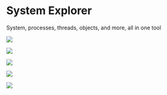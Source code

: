 # System Explorer
System, processes, threads, objects, and more, all in one tool

![](https://github.com/zodiacon/ObjectExplorer/blob/master/objexp1.png)

![](https://github.com/zodiacon/ObjectExplorer/blob/master/objexp2.png)

![](https://github.com/zodiacon/ObjectExplorer/blob/master/objexp3.png)

![](https://github.com/zodiacon/ObjectExplorer/blob/master/ObjExp4.png)

![](https://github.com/zodiacon/ObjectExplorer/blob/master/objexp5.png)

